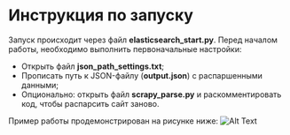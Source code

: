 # Инструкция по запуску

Запуск происходит через файл **elasticsearch_start.py**. Перед началом работы, необходимо выполнить первоначальные настройки:

* Открыть файл **json_path_settings.txt**;
* Прописать путь к JSON-файлу (**output.json**) с распаршенными данными;
* Опционально: открыть файл **scrapy_parse.py** и раскомментировать код, чтобы распарсить сайт заново.
  
Пример работы продемонстрирован на рисунке ниже:
![Alt Text](https://sun7-9.userapi.com/impg/_wbo1A8mZSJnnfa2llWXSKNfSKcjjTzQbHOADQ/x250ZxSrtxY.jpg?size=1402x855&quality=96&proxy=1&sign=799ec7811d013d50dbc8d1ff54fec9fb&type=album)
